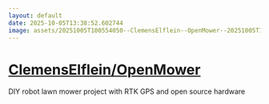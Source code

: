 ```yaml
---
layout: default
date: 2025-10-05T13:38:52.602744
image: assets/20251005T100554050--ClemensElflein--OpenMower--20251005T101102009--cropped.png
---
```


# [ClemensElflein/OpenMower](https://github.com/ClemensElflein/OpenMower)

DIY robot lawn mower project with RTK GPS and open source hardware
